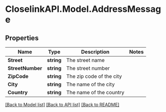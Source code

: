 # CloselinkAPI.Model.AddressMessage
## Properties

Name | Type | Description | Notes
------------ | ------------- | ------------- | -------------
**Street** | **string** | The street name | 
**StreetNumber** | **string** | The street number | 
**ZipCode** | **string** | The zip code of the city |
**City** | **string** | The name of the city | 
**Country** | **string** | The name of the country |

[[Back to Model list]](../README.md#documentation-for-models) [[Back to API list]](../README.md#documentation-for-api-endpoints) [[Back to README]](../README.md)

